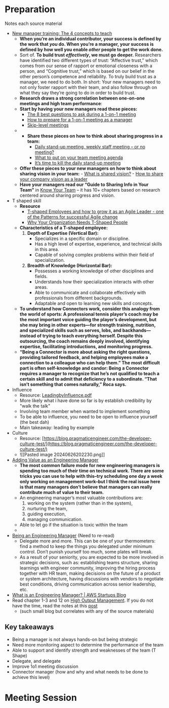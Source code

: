 # **Preparation**
Notes each source material
- [New manager training: The 4 concepts to teach](https://canopy.is/blog/2020/06/21/new-manager-training-the-4-concepts-to-teach/)
	- **When you’re an individual contributor, your success is defined by the work that _you_ do. When you’re a manager, your success is defined by how well you enable _other_ people to get the work done.**
	- Sort of. **To build trust _effectively_, we must go deeper.** Researchers have identified two different types of trust: “Affective trust,” which comes from our sense of rapport or emotional closeness with a person, and “Cognitive trust,” which is based on our belief in the other person’s competence and reliability. To truly build trust as a manager, we need to do both. In short: Your new managers need to not only foster rapport with their team, and also follow through on what they say they’re going to do in order to build trust.
	- **Research draws a strong correlation between one-on-one meetings and high team performance**:
	- **Start by having your new managers read these pieces:**
	    - [The 8 best questions to ask during a 1-on-1 meeting](https://knowyourteam.com/blog/2018/01/11/the-8-best-questions-to-ask-during-a-one-on-one-meeting/)
	    - [How to prepare for a 1-on-1 meeting as a manager](https://knowyourteam.com/blog/2018/10/24/how-to-prepare-for-a-one-on-one-meeting-as-a-manager/)
	    - [Skip-level meetings](https://knowyourteam.com/blog/2019/10/03/skip-level-meetings-what-they-are-and-exactly-how-to-run-them/)
	- - **Share these pieces on how to think about sharing progress in a team:**
	    - [Daily stand-up meeting, weekly staff meeting – or no meeting?](https://knowyourteam.com/blog/2019/04/16/daily-stand-up-meeting-weekly-staff-meeting/)
	    - [What to put on your team meeting agenda](https://knowyourteam.com/blog/2019/06/27/what-to-put-on-your-team-meeting-agenda/)
	    - [It’s time to kill the daily stand-up meeting](https://knowyourteam.com/blog/2020/03/05/its-time-to-kill-the-daily-stand-up-meeting/)
	- **Offer these pieces to your new managers on how to think about sharing vision in your team:**
			- [What is shared vision?](https://knowyourteam.com/blog/2017/07/25/what-is-company-vision-a-picture-of-a-better-place/)
			- [How to share your company vision as a leader](https://knowyourteam.com/blog/2019/07/11/how-to-share-company-vision/)
	- **Have your managers read our “Guide to Sharing Info in Your Team”** in [Know Your Team](http://knowyourteam.com/?utm_source=blog&utm_medium=post&utm_campaign=inline_link) – it has 10+ chapters based on research centered around sharing progress and vision.
- T shaped skill
	- **Resource**
		- [T-shaped Employees and how to grow it as an Agile Leader - one of the Patterns for successful Agile change](https://dandypeople.com/blog/t-shaped-employees-and-how-to-grow-it-as-an-agile-leader/)
	    - [Why Your Organization Needs T-Shaped People](https://bettermarketing.pub/why-your-organization-needs-t-shaped-people-4ddce4c82a1d)
	- **Characteristics of a T-shaped employee:**
		1. **Depth of Expertise (Vertical Bar):**
		    - Specializes in a specific domain or discipline.
		    - Has a high level of expertise, experience, and technical skills in this area.
		    - Capable of solving complex problems within their field of specialization.
		2. **Breadth of Knowledge (Horizontal Bar):**
		    - Possesses a working knowledge of other disciplines and fields.
		    - Understands how their specialization interacts with other areas.
		    - Able to communicate and collaborate effectively with professionals from different backgrounds.
		    - Adaptable and open to learning new skills and concepts.
	- **To understand how Connectors work, consider this analogy from the world of sports: A professional tennis player’s coach may be the most important voice guiding the player’s development, but she may bring in other experts—for strength training, nutrition, and specialized skills such as serves, lobs, and backhands—instead of trying to teach everything herself. Despite this outsourcing, the coach remains deeply involved, identifying expertise, facilitating introductions, and monitoring progress.**
	- **“Being a Connector is more about asking the right questions, providing tailored feedback, and helping employees make a connection to a colleague who can help them.” The most difficult part is often self-knowledge and candor: Being a Connector requires a manager to recognize that he’s not qualified to teach a certain skill and to admit that deficiency to a subordinate. “That isn’t something that comes naturally,” Roca says.**
- Influence
	- Resource: [LeadingbyInfluence.pdf](https://training.hr.ufl.edu/resources/LeadershipToolkit/job_aids/LeadingbyInfluence.pdf)
	- More likely what i have done so far is by establish credibility by "walk the talk"
	- Involving team member when wanted to implement something
	- To be able to influence, you need to be open to influence yourself (the best dah)
	- Main takeaway: leading by example
- Culture
	- Resource: [https://blog.pragmaticengineer.com/the-developer-culture-test/](https://blog.pragmaticengineer.com/the-developer-culture-test/)
	- ![[Pasted image 20240626202230.png]]
- [Adding Value as an Engineering Manager](https://lethain.com/adding-value-as-an-engineering-manager/)
	- **The most common failure mode for new engineering managers is spending too much of their time on technical work. There are some tricks you can use to help with this–try scheduling one day a week only working on management work–but I think the real issue here is that many managers don’t believe that managers can really contribute much of value to their team.**
	- An engineering manager’s most valuable contributions are:
		1. working on the system (rather than in the system),
		2. nurturing the team,
		3. guiding execution,
		4. managing communication.
	- Able to let go if the situation is toxic within the team
	- 
- [Being an Engineering Manager](https://medium.com/@marcus.cavalcanti/being-a-engineering-manager-9d2854867412) (Need to re-read)
	- Delegate more and more. This can be one of your thermometers: find a method to keep the things you delegated under minimum control. Don’t punish yourself too much, some plates will break.
	- As a result of your seniority, you are expected to be more involved in strategic decisions, such as: establishing teams structure, sharing learnings with engineer community, improving the hiring process together with HR team, making decisions on the future of a product or system architecture, having discussions with vendors to negotiate best conditions, driving communication across senior leadership, etc.
-  [What is an Engineering Manager? | AWS Startups Blog](https://aws.amazon.com/blogs/startups/what-is-an-engineering-manager/)
- Read chapter 1-3 and 12 on [High Output Management](https://drive.google.com/file/d/1Y2305UyTC0WcFbaMZz-Xjpp5X5Rlb1-D/view?usp=drive_link). If you do not have the time, read the notes at this [post](https://medium.com/ceoeducation/notes-on-high-output-management-19b8017495d4)
	- (such small blog but correlates with any of the source materials)

## **Key takeaways**
- Being a manager is not always hands-on but being strategic
- Need more monitoring aspect to determine the performance of the team
- Able to support and identify strength and weaknesses of the team (T Shape)
- Delegate, and delegate
- Improve 1o1 meeting discussion
- Connector manager (how and why and what needs to be done to achieve this level)

# **Meeting Session**
